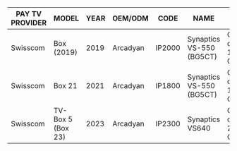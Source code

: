 
|PAY TV PROVIDER| MODEL	|YEAR	|	OEM/ODM	|CODE |NAME	|SOC	|CPU	|GPU	|RAM|	Storage	|ANDROID TV	| BROADCAST	|
|---------|---------|---------|---------|---------|---------|---------|---------|---------|---------|---------|---------|---------|
|Swisscom | Box (2019)|	2019	|	Arcadyan |	IP2000 |	Synaptics VS-550 (BG5CT)	|Quad-core 1.6 GHz	|PowerVR GE8310	|2GB	|	|12 |	IPTV / OTT		|		
|Swisscom	|	Box 21 |	2021	|	Arcadyan	| IP1800	| Synaptics VS-550 (BG5CT)	|Quad-core 1.6 GHz	|PowerVR GE8310 |	2GB	|16GB	|12	| IPTV / OTT	|		
|Swisscom	|	TV-Box 5 (Box 23) |	2023	|	Arcadyan	| IP2300	 |Synaptics VS640	|Quad-core 2.0 GHz	|PowerVR GE9608	|2GB	|16GB	|12	 |IPTV / OTT	|		
